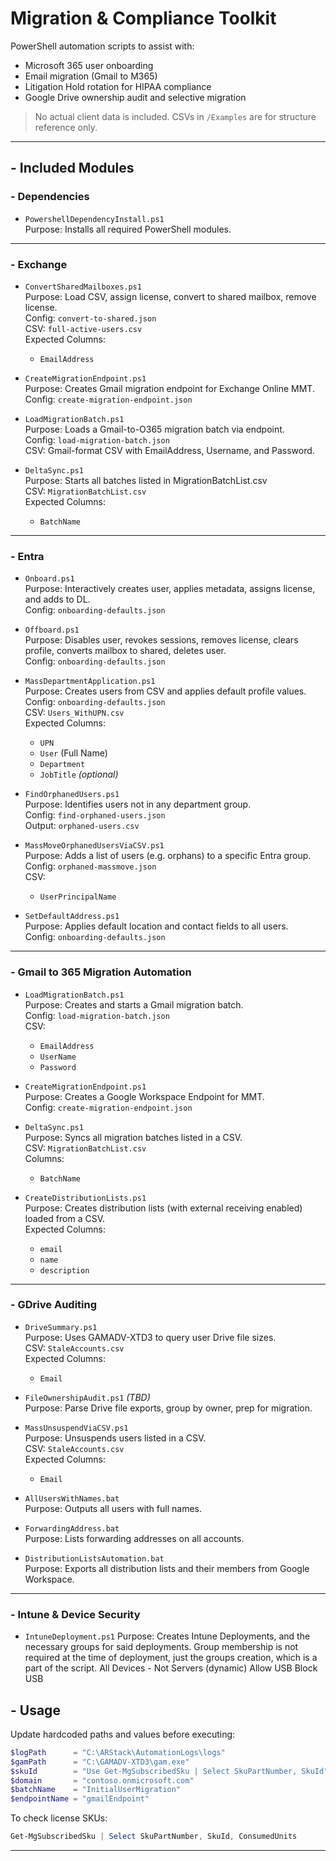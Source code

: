 # Migration & Compliance Toolkit

PowerShell automation scripts to assist with:
- Microsoft 365 user onboarding
- Email migration (Gmail to M365)
- Litigation Hold rotation for HIPAA compliance
- Google Drive ownership audit and selective migration

> No actual client data is included. CSVs in `/Examples` are for structure reference only.

---

## - Included Modules

### - Dependencies
- `PowershellDependencyInstall.ps1`  
    Purpose: Installs all required PowerShell modules.

---

### - Exchange

- `ConvertSharedMailboxes.ps1`  
    Purpose: Load CSV, assign license, convert to shared mailbox, remove license.  
    Config: `convert-to-shared.json`  
    CSV: `full-active-users.csv`  
    Expected Columns:  
    - `EmailAddress`

- `CreateMigrationEndpoint.ps1`  
    Purpose: Creates Gmail migration endpoint for Exchange Online MMT.  
    Config: `create-migration-endpoint.json`

- `LoadMigrationBatch.ps1`  
    Purpose: Loads a Gmail-to-O365 migration batch via endpoint.  
    Config: `load-migration-batch.json`  
    CSV: Gmail-format CSV with EmailAddress, Username, and Password.

- `DeltaSync.ps1`  
    Purpose: Starts all batches listed in MigrationBatchList.csv  
    CSV: `MigrationBatchList.csv`  
    Expected Columns:  
    - `BatchName`

---

### - Entra

- `Onboard.ps1`  
    Purpose: Interactively creates user, applies metadata, assigns license, and adds to DL.  
    Config: `onboarding-defaults.json`

- `Offboard.ps1`  
    Purpose: Disables user, revokes sessions, removes license, clears profile, converts mailbox to shared, deletes user.  
    Config: `onboarding-defaults.json`

- `MassDepartmentApplication.ps1`  
    Purpose: Creates users from CSV and applies default profile values.  
    Config: `onboarding-defaults.json`  
    CSV: `Users_WithUPN.csv`  
    Expected Columns:  
    - `UPN`  
    - `User` (Full Name)  
    - `Department`  
    - `JobTitle` *(optional)*

- `FindOrphanedUsers.ps1`  
    Purpose: Identifies users not in any department group.  
    Config: `find-orphaned-users.json`  
    Output: `orphaned-users.csv`

- `MassMoveOrphanedUsersViaCSV.ps1`  
    Purpose: Adds a list of users (e.g. orphans) to a specific Entra group.  
    Config: `orphaned-massmove.json`  
    CSV:  
    - `UserPrincipalName`

- `SetDefaultAddress.ps1`  
    Purpose: Applies default location and contact fields to all users.  
    Config: `onboarding-defaults.json`

---

### - Gmail to 365 Migration Automation

- `LoadMigrationBatch.ps1`  
    Purpose: Creates and starts a Gmail migration batch.  
    Config: `load-migration-batch.json`  
    CSV:  
    - `EmailAddress`  
    - `UserName`  
    - `Password`

- `CreateMigrationEndpoint.ps1`  
    Purpose: Creates a Google Workspace Endpoint for MMT.  
    Config: `create-migration-endpoint.json`

- `DeltaSync.ps1`  
    Purpose: Syncs all migration batches listed in a CSV.  
    CSV: `MigrationBatchList.csv`  
    Columns:  
    - `BatchName`

- `CreateDistributionLists.ps1`  
    Purpose: Creates distribution lists (with external receiving enabled) loaded from a CSV.  
    Expected Columns:  
    - `email`  
    - `name`  
    - `description`

---

### - GDrive Auditing

- `DriveSummary.ps1`  
    Purpose: Uses GAMADV-XTD3 to query user Drive file sizes.  
    CSV: `StaleAccounts.csv`  
    Expected Columns:  
    - `Email`

- `FileOwnershipAudit.ps1` *(TBD)*  
    Purpose: Parse Drive file exports, group by owner, prep for migration.

- `MassUnsuspendViaCSV.ps1`  
    Purpose: Unsuspends users listed in a CSV.  
    CSV: `StaleAccounts.csv`  
    Expected Columns:  
    - `Email`

- `AllUsersWithNames.bat`  
    Purpose: Outputs all users with full names.

- `ForwardingAddress.bat`  
    Purpose: Lists forwarding addresses on all accounts.

- `DistributionListsAutomation.bat`  
    Purpose: Exports all distribution lists and their members from Google Workspace.

---

### - Intune & Device Security
 - `IntuneDeployment.ps1`
    Purpose: Creates Intune Deployments, and the necessary groups for said deployments.
            Group membership is not required at the time of deployment, just the groups creation, which is a part of the script.
                All Devices - Not Servers (dynamic)
                Allow USB
                Block USB

## - Usage

Update hardcoded paths and values before executing:
```powershell
$logPath      = "C:\ARStack\AutomationLogs\logs"
$gamPath      = "C:\GAMADV-XTD3\gam.exe"
$skuId        = "Use Get-MgSubscribedSku | Select SkuPartNumber, SkuId"
$domain       = "contoso.onmicrosoft.com"
$batchName    = "InitialUserMigration"
$endpointName = "gmailEndpoint"
```

To check license SKUs:
```powershell
Get-MgSubscribedSku | Select SkuPartNumber, SkuId, ConsumedUnits
```

---
